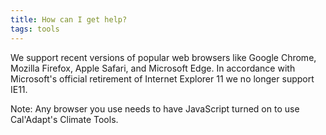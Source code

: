 ```yaml
---
title: How can I get help?
tags: tools
---
```


We support recent versions of popular web browsers like Google Chrome, Mozilla Firefox, Apple Safari, and Microsoft Edge. In accordance with Microsoft's official retirement of Internet Explorer 11 we no longer support IE11.

Note: Any browser you use needs to have JavaScript turned on to use Cal'Adapt's Climate Tools.